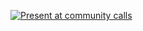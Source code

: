 <!-- ---
title: Announcements
--- -->

<div class="row">
  <div class="col-1"></div>
  <div class="col-10">

[![Present at community calls](/images/events/gcc2023/gcc2023-coming-soon.png)](/events/gcc2023/)

  </div>
  <div class="col-1"></div>
</div>
